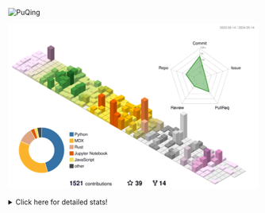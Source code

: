 ![PuQing](https://user-images.githubusercontent.com/27223114/171565019-9a56fae6-b08b-421f-99db-7e830da42371.png)

![](./profile-3d-contrib/profile-season-animate.svg)

<details>
<summary>Click here for detailed stats!</summary>

<!--START_SECTION:waka-->
![Lines of code](https://img.shields.io/badge/From%20Hello%20World%20I%27ve%20Written-1.4%20million%20lines%20of%20code-blue)

**🐱 My GitHub Data** 

> 📦 375.1 kB Used in GitHub's Storage 
 > 
> 🏆 373 Contributions in the Year 2024
 > 
> 🚫 Not Opted to Hire
 > 
> 📜 47 Public Repositories 
 > 
> 🔑 29 Private Repositories 
 > 
**I'm an Early 🐤** 

```text
🌞 Morning                607 commits         ██░░░░░░░░░░░░░░░░░░░░░░░   07.95 % 
🌆 Daytime                3565 commits        ████████████░░░░░░░░░░░░░   46.71 % 
🌃 Evening                1537 commits        █████░░░░░░░░░░░░░░░░░░░░   20.14 % 
🌙 Night                  1923 commits        ██████░░░░░░░░░░░░░░░░░░░   25.20 % 
```


📊 **This Week I Spent My Time On** 

```text
💬 Programming Languages: 
Browsing                 11 hrs 9 mins       █████████░░░░░░░░░░░░░░░░   36.80 % 
Python                   6 hrs 11 mins       █████░░░░░░░░░░░░░░░░░░░░   20.43 % 
CLI                      3 hrs 30 mins       ███░░░░░░░░░░░░░░░░░░░░░░   11.58 % 
Searching                2 hrs 24 mins       ██░░░░░░░░░░░░░░░░░░░░░░░   07.94 % 
GitHubing                2 hrs 13 mins       ██░░░░░░░░░░░░░░░░░░░░░░░   07.35 % 

🔥 Editors: 
Chrome                   18 hrs 28 mins      ███████████████░░░░░░░░░░   60.95 % 
VS Code                  7 hrs 15 mins       ██████░░░░░░░░░░░░░░░░░░░   23.96 % 
fish                     3 hrs 30 mins       ███░░░░░░░░░░░░░░░░░░░░░░   11.58 % 
Obsidian                 1 hr 3 mins         █░░░░░░░░░░░░░░░░░░░░░░░░   03.50 % 

💻 Operating System: 
Mac                      23 hrs 3 mins       ███████████████████░░░░░░   76.04 % 
Linux                    3 hrs 51 mins       ███░░░░░░░░░░░░░░░░░░░░░░   12.71 % 
WSL                      3 hrs 24 mins       ███░░░░░░░░░░░░░░░░░░░░░░   11.24 % 
```


<!--END_SECTION:waka-->
</details>
